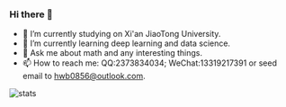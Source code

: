 ### Hi there 👋

<!--
**huawenbo/huawenbo** is a ✨ _special_ ✨ repository because its `README.md` (this file) appears on your GitHub profile.
Here are some ideas to get you started:
-->

- 🔭 I’m currently studying on Xi'an JiaoTong University.
- 🌱 I’m currently learning deep learning and data science.
- 💬 Ask me about math and any interesting things.
- 📫 How to reach me: QQ:2373834034; WeChat:13319217391 or seed email to hwb0856@outlook.com.

<!--
- 👯 I’m looking to collaborate on ...
- 🤔 I’m looking for help with ...
-->
<!--
- 😄 Pronouns: ...
- ⚡ Fun fact: ...
-->

![stats](https://github-readme-stats.vercel.app/api?username=huawenbo&show_icons=true&hide_border=False)
